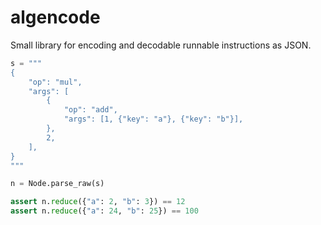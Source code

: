 # algencode

Small library for encoding and decodable runnable instructions as JSON.

```python
s = """
{
    "op": "mul",
    "args": [
        {
            "op": "add",
            "args": [1, {"key": "a"}, {"key": "b"}],
        },
        2,
    ],
}
"""

n = Node.parse_raw(s)

assert n.reduce({"a": 2, "b": 3}) == 12
assert n.reduce({"a": 24, "b": 25}) == 100
```
